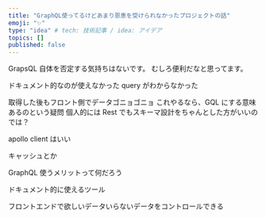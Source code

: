 ```yaml
---
title: "GraphQL使ってるけどあまり恩恵を受けられなかったプロジェクトの話"
emoji: "✨"
type: "idea" # tech: 技術記事 / idea: アイデア
topics: []
published: false
---
```


GrapsQL 自体を否定する気持ちはないです。
むしろ便利だなと思ってます。

ドキュメント的なのが使えなかった
query がわからなかった

取得した後もフロント側でデータゴニョゴニョ
これやるなら、GQL にする意味あるのという疑問
個人的には Rest でもスキーマ設計をちゃんとした方がいいのでは？

apollo client はいい

キャッシュとか

GraphQL 使うメリットって何だろう

ドキュメント的に使えるツール

フロントエンドで欲しいデータいらないデータをコントロールできる
